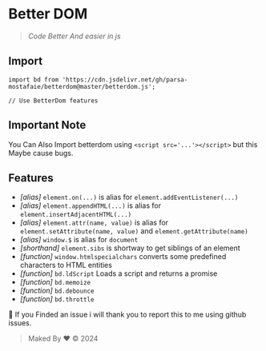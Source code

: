 # Better DOM
  > *Code Better And easier in js*
  ## Import
    import bd from 'https://cdn.jsdelivr.net/gh/parsa-mostafaie/betterdom@master/betterdom.js';
    
    // Use BetterDom features
  ## Important Note
  You Can Also Import betterdom using `<script src='...'></script>` but this Maybe cause bugs.

  ## Features
  + *\[alias\]* `element.on(...)` is alias for `element.addEventListener(...)`
  + *\[alias\]* `element.appendHTML(...)` is alias for `element.insertAdjacentHTML(...)`
  + *\[alias\]* `element.attr(name, value)` is alias for `element.setAttribute(name, value)` and `element.getAttribute(name)`
  + *\[alias\]* `window.$` is alias for `document`
  + *\[shorthand\]* `element.sibs` is shortway to get siblings of an element
  + *\[function\]* `window.htmlspecialchars` converts some predefined characters to HTML entities
  + *\[function\]* `bd.ldScript` Loads a script and returns a promise
  + *\[function\]* `bd.memoize`
  + *\[function\]* `bd.debounce`
  + *\[function\]* `bd.throttle`

🙏 If you Finded an issue i will thank you to report this to me using github issues.

> Maked By ❤ &copy; 2024
